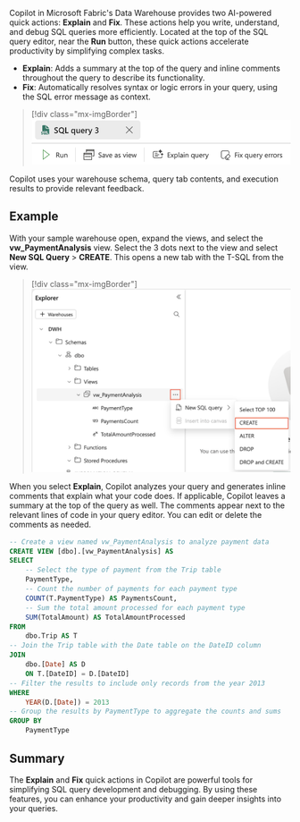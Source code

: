 Copilot in Microsoft Fabric's Data Warehouse provides two AI-powered quick actions: **Explain** and **Fix**. These actions help you write, understand, and debug SQL queries more efficiently. Located at the top of the SQL query editor, near the **Run** button, these quick actions accelerate productivity by simplifying complex tasks.

- **Explain**: Adds a summary at the top of the query and inline comments throughout the query to describe its functionality.
- **Fix**: Automatically resolves syntax or logic errors in your query, using the SQL error message as context.

> [!div class="mx-imgBorder"]
> [![Screenshot of Quick Actions.](../media/fix-explain.png)](../media/fix-explain.png#lightbox)

Copilot uses your warehouse schema, query tab contents, and execution results to provide relevant feedback.

## Example

With your sample warehouse open, expand the views, and select the **vw_PaymentAnalysis** view. Select the 3 dots next to the view and select **New SQL Query** > **CREATE**. This opens a new tab with the T-SQL from the view.

> [!div class="mx-imgBorder"]
> [![Screenshot of Fabric Data Warehouse Copilot Quick Actions.](../media/quick-actions.png)](../media/quick-actions.png#lightbox)

When you select **Explain**, Copilot analyzes your query and generates inline comments that explain what your code does. If applicable, Copilot leaves a summary at the top of the query as well. The comments appear next to the relevant lines of code in your query editor. You can edit or delete the comments as needed. 

```sql
-- Create a view named vw_PaymentAnalysis to analyze payment data
CREATE VIEW [dbo].[vw_PaymentAnalysis] AS
SELECT
    -- Select the type of payment from the Trip table
    PaymentType,
    -- Count the number of payments for each payment type
    COUNT(T.PaymentType) AS PaymentsCount,
    -- Sum the total amount processed for each payment type
    SUM(TotalAmount) AS TotalAmountProcessed
FROM 
    dbo.Trip AS T
-- Join the Trip table with the Date table on the DateID column
JOIN 
    dbo.[Date] AS D
    ON T.[DateID] = D.[DateID]
-- Filter the results to include only records from the year 2013
WHERE 
    YEAR(D.[Date]) = 2013
-- Group the results by PaymentType to aggregate the counts and sums
GROUP BY    
    PaymentType
```

## Summary

The **Explain** and **Fix** quick actions in Copilot are powerful tools for simplifying SQL query development and debugging. By using these features, you can enhance your productivity and gain deeper insights into your queries.
